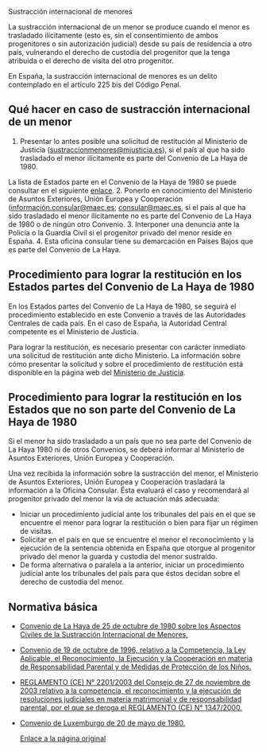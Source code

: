 Sustracción internacional de menores

  La sustracción internacional de un menor se produce cuando el menor es trasladado ilícitamente (esto es, sin el consentimiento de ambos progenitores o sin autorización judicial) desde su país de residencia a otro país, vulnerando el derecho de custodia del progenitor que la tenga atribuida o el derecho de visita del otro progenitor. 

 En España, la sustracción internacional de menores es un delito contemplado en el artículo 225 bis del Código Penal.

 Qué hacer en caso de sustracción internacional de un menor
----------------------------------------------------------

 1. Presentar lo antes posible una solicitud de restitución al Ministerio de Justicia ([sustraccionmenores@mjusticia.es](mailto:sustraccionmenores@mjusticia.es)), si el país al que ha sido trasladado el menor ilícitamente es parte del Convenio de La Haya de 1980. 

  La lista de Estados parte en el Convenio de la Haya de 1980 se puede consultar en el siguiente [enlace](https://www.hcch.net/es/instruments/conventions/status-table/?cid=24).
2. Ponerlo en conocimiento del Ministerio de Asuntos Exteriores, Unión Europea y Cooperación ([información.consular@maec.es](mailto:informaci%c3%b3n.consular@maec.es); [consular@maec.es](mailto:consular@maec.es), si el país al que ha sido trasladado el menor ilícitamente no es parte del Convenio de La Haya de 1980 o de ningún otro Convenio.
3. Interponer una denuncia ante la Policía o la Guardia Civil si el progenitor privado del menor reside en España.
4. Esta oficina consular tiene su demarcación en Países Bajos que es parte del Convenio de La Haya.

 Procedimiento para lograr la restitución en los Estados partes del Convenio de La Haya de 1980
----------------------------------------------------------------------------------------------

 En los Estados partes del Convenio de La Haya de 1980, se seguirá el procedimiento establecido en este Convenio a través de las Autoridades Centrales de cada país. En el caso de España, la Autoridad Central competente es el Ministerio de Justicia. 

  Para lograr la restitución, es necesario presentar con carácter inmediato una solicitud de restitución ante dicho Ministerio. La información sobre cómo presentar la solicitud y sobre el procedimiento de restitución está disponible en la página web del [Ministerio de Justicia](https://www.mjusticia.gob.es/estatico/cs/portal/pdf/PROTOCOLO_SUSTRACCION_MENORES_DEFINITIVO.pdf). 

 Procedimiento para lograr la restitución en los Estados que no son parte del Convenio de La Haya de 1980
--------------------------------------------------------------------------------------------------------

 Si el menor ha sido trasladado a un país que no sea parte del Convenio de La Haya 1980 ni de otros Convenios, se deberá informar al Ministerio de Asuntos Exteriores, Unión Europea y Cooperación. 

 Una vez recibida la información sobre la sustracción del menor, el Ministerio de Asuntos Exteriores, Unión Europea y Cooperación trasladará la información a la Oficina Consular. Ésta evaluará el caso y recomendará al progenitor privado del menor la vía de actuación más adecuada:

 * Iniciar un procedimiento judicial ante los tribunales del país en el que se encuentre el menor para lograr la restitución o bien para fijar un régimen de visitas.
* Solicitar en el país en que se encuentre el menor el reconocimiento y la ejecución de la sentencia obtenida en España que otorgue al progenitor privado del menor la guarda y custodia del menor sustraído.
* De forma alternativa o paralela a la anterior, iniciar un procedimiento judicial ante los tribunales del país para que éstos decidan sobre el derecho de custodia del menor.

 Normativa básica
----------------

 * [Convenio de La Haya de 25 de octubre de 1980 sobre los Aspectos Civiles de la Sustracción Internacional de Menores.](https://www.hcch.net/es/instruments/conventions/specialised-sections/child-abduction)
* [Convenio de 19 de octubre de 1996, relativo a la Competencia, la Ley Aplicable, el Reconocimiento, la Ejecución y la Cooperación en materia de Responsabilidad Parental y de Medidas de Protección de los Niños.](https://www.hcch.net/es/instruments/conventions/full-text/?cid=70)
* [REGLAMENTO (CE) N° 2201/2003 del Consejo de 27 de noviembre de 2003 relativo a la competencia, el reconocimiento y la ejecución de resoluciones judiciales en materia matrimonial y de responsabilidad parental, por el que se deroga el REGLAMENTO (CE) N° 1347/2000.](https://www.boe.es/buscar/doc.php?id=DOUE-L-2003-82188)
* [Convenio de Luxemburgo de 20 de mayo de 1980.](http://resumencil.blogspot.com/2014/12/convenio-de-luxemburgo-de-20-de-mayo-de.html)

  [Enlace a la página original](https://www.exteriores.gob.es/Consulados/amsterdam/es/ServiciosConsulares/Paginas/index.aspx?scco=Pa%C3%ADses+Bajos&scd=9&scca=Familia&scs=Sustracci%C3%B3n%20internacional%20de%20menores)